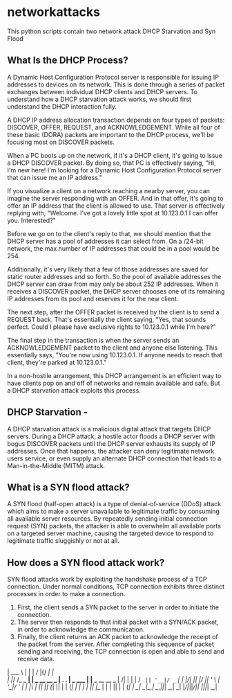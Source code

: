 # networkattacks
This python scripts contain two network attack DHCP Starvation and Syn Flood                                                                

## What Is the DHCP Process?
A Dynamic Host Configuration Protocol server is responsible for issuing IP addresses to devices on its network. This is done through a series of packet exchanges between individual DHCP clients and DHCP servers. To understand how a DHCP starvation attack works, we should first understand the DHCP interaction fully.

A DHCP IP address allocation transaction depends on four types of packets: DISCOVER, OFFER, REQUEST, and ACKNOWLEDGEMENT. While all four of these basic (DORA) packets are important to the DHCP process, we'll be focusing most on DISCOVER packets.

When a PC boots up on the network, if it's a DHCP client, it's going to issue a DHCP DISCOVER packet. By doing so, that PC is effectively saying, "Hi, I'm new here! I'm looking for a Dynamic Host Configuration Protocol server that can issue me an IP address."

If you visualize a client on a network reaching a nearby server, you can imagine the server responding with an OFFER. And in that offer, it's going to offer an IP address that the client is allowed to use. That server is effectively replying with, "Welcome. I've got a lovely little spot at 10.123.0.1 I can offer you. Interested?"

Before we go on to the client's reply to that, we should mention that the DHCP server has a pool of addresses it can select from. On a /24-bit network, the max number of IP addresses that could be in a pool would be 254.

Additionally, it's very likely that a few of those addresses are saved for static router addresses and so forth. So the pool of available addresses the DHCP server can draw from may only be about 252 IP addresses. When it receives a DISCOVER packet, the DHCP server chooses one of its remaining IP addresses from its pool and reserves it for the new client.

The next step, after the OFFER packet is received by the client is to send a REQUEST back. That's essentially the client saying, "Yes, that sounds perfect. Could I please have exclusive rights to 10.123.0.1 while I'm here?"

The final step in the transaction is when the server sends an ACKNOWLEDGEMENT packet to the client and anyone else listening. This essentially says, "You're now using 10.123.0.1. If anyone needs to reach that client, they're parked at 10.123.0.1."

In a non-hostile arrangement, this DHCP arrangement is an efficient way to have clients pop on and off of networks and remain available and safe. But a DHCP starvation attack exploits this process.

## DHCP Starvation -
A DHCP starvation attack is a malicious digital attack that targets DHCP servers. During a DHCP attack, a hostile actor floods a DHCP server with bogus DISCOVER packets until the DHCP server exhausts its supply of IP addresses. Once that happens, the attacker can deny legitimate network users service, or even supply an alternate DHCP connection that leads to a Man-in-the-Middle (MITM) attack.

## What is a SYN flood attack?
A SYN flood (half-open attack) is a type of denial-of-service (DDoS) attack which aims to make a server unavailable to legitimate traffic by consuming all available server resources. By repeatedly sending initial connection request (SYN) packets, the attacker is able to overwhelm all available ports on a targeted server machine, causing the targeted device to respond to legitimate traffic sluggishly or not at all.

## How does a SYN flood attack work?
SYN flood attacks work by exploiting the handshake process of a TCP connection. Under normal conditions, TCP connection exhibits three distinct processes in order to make a connection.

1) First, the client sends a SYN packet to the server in order to initiate the connection.
2) The server then responds to that initial packet with a SYN/ACK packet, in order to acknowledge the communication.
3) Finally, the client returns an ACK packet to acknowledge the receipt of the packet from the server. After completing this sequence of packet sending and receiving, the TCP connection is open and able to send and receive data.

  | ___ \          | |             |  \/  |(_)     | |                
  | |_/ /_   _   __| | _ __  __ _  | .  . | _  ___ | |__   _ __  __ _ 
  |    /| | | | / _` || '__|/ _` | | |\/| || |/ __|| '_ \ | '__|/ _` |
  | |\ \| |_| || (_| || |  | (_| | | |  | || |\__ \| | | || |  | (_| |
  \_| \_|\__,_| \__,_||_|   \__,_| \_|  |_/|_||___/|_| |_||_|   \__,_|
